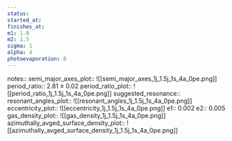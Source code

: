 ```yaml
---
status:
started_at:
finishes_at:
m1: 1.0
m2: 1.5
sigma: 1
alpha: 4
photoevaporation: 0
---
```


notes::
semi_major_axes_plot:: ![[semi_major_axes_1j_1.5j_1s_4a_0pe.png]]
period_ratio:: 2.81 ± 0.02
period_ratio_plot:: ![[period_ratio_1j_1.5j_1s_4a_0pe.png]]
suggested_resonance:: 
resonant_angles_plot:: ![[resonant_angles_1j_1.5j_1s_4a_0pe.png]]
eccentricity_plot:: ![[eccentricity_1j_1.5j_1s_4a_0pe.png]]
e1:: 0.002
e2:: 0.005
gas_density_plot:: ![[gas_density_1j_1.5j_1s_4a_0pe.png]]
azimuthally_avged_surface_density_plot:: ![[azimuthally_avged_surface_density_1j_1.5j_1s_4a_0pe.png]]
